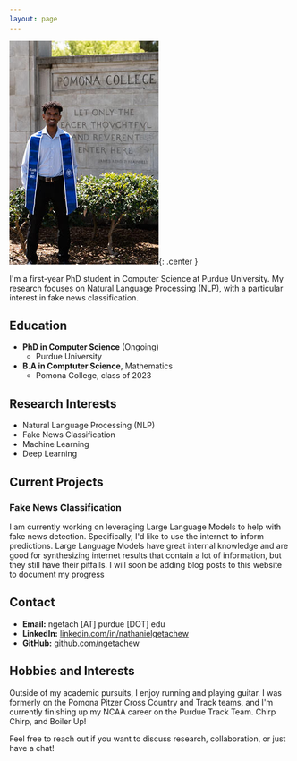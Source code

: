 ```yaml
---
layout: page
---
```


![Nathaniel Getachew](grad_sign_photo.jpg){: .center }

I'm a first-year PhD student in Computer Science at Purdue University. My research focuses on Natural Language Processing (NLP), with a particular interest in fake news classification.

## Education
- **PhD in Computer Science** (Ongoing)
  - Purdue University
- **B.A in Comptuter Science**, Mathematics
  - Pomona College, class of 2023

## Research Interests
- Natural Language Processing (NLP)
- Fake News Classification
- Machine Learning
- Deep Learning

## Current Projects
### Fake News Classification
I am currently working on leveraging Large Language Models to help with fake news detection. Specifically, I'd like to use the internet to inform predictions. Large Language Models have great internal knowledge and are good for synthesizing internet results that contain a lot of information, but they still have their pitfalls. I will soon be adding blog posts to this website to document my progress


## Contact
- **Email:** ngetach [AT] purdue [DOT] edu
- **LinkedIn:** [linkedin.com/in/nathanielgetachew](https://www.linkedin.com/in/nathaniel-getachew-6a59b0201/)
- **GitHub:** [github.com/ngetachew](https://github.com/ngetachew)

## Hobbies and Interests

Outside of my academic pursuits, I enjoy running and playing guitar. I was formerly on the Pomona Pitzer Cross Country and Track teams, and I'm currently finishing up my NCAA career on the Purdue Track Team. Chirp Chirp, and Boiler Up!

Feel free to reach out if you want to discuss research, collaboration, or just have a chat!
